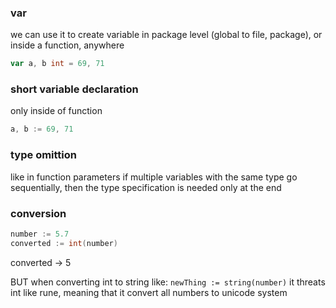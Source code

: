 ### var
we can use it to create variable in package level (global to file, package), or inside a function, anywhere
```go
var a, b int = 69, 71
```

### short variable declaration
only inside of function
```go
a, b := 69, 71
```

### type omittion
like in function parameters if multiple variables with the same type go sequentially, then the type specification is needed only at the end


### conversion
```go
number := 5.7
converted := int(number)
```
converted -> 5

BUT when converting int to string like: `newThing := string(number)` it threats int like rune, meaning that it convert all numbers to unicode system
